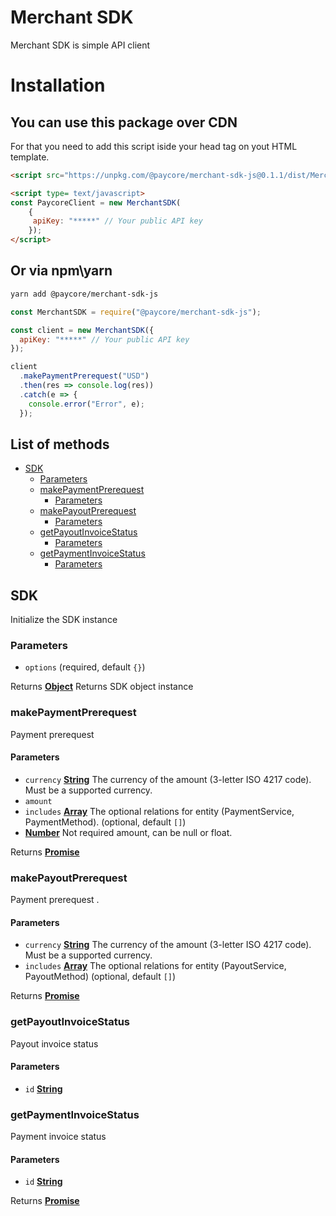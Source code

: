 # Merchant SDK

Merchant SDK is simple API client

# Installation

## You can use this package over CDN

For that you need to add this script iside your head tag on yout HTML template.

```html
<script src="https://unpkg.com/@paycore/merchant-sdk-js@0.1.1/dist/MerchantSDK.umd.min.js"></script>
```

```html
<script type= text/javascript>
const PaycoreClient = new MerchantSDK(
    {
     apiKey: "*****" // Your public API key
    });
</script>
```

## Or via npm\yarn

```bash
yarn add @paycore/merchant-sdk-js
```

```javascript
const MerchantSDK = require("@paycore/merchant-sdk-js");

const client = new MerchantSDK({
  apiKey: "*****" // Your public API key
});

client
  .makePaymentPrerequest("USD")
  .then(res => console.log(res))
  .catch(e => {
    console.error("Error", e);
  });
```

## List of methods

- [SDK][1]
  - [Parameters][2]
  - [makePaymentPrerequest][11]
    - [Parameters][12]
  - [makePayoutPrerequest][13]
    - [Parameters][14]
  - [getPayoutInvoiceStatus][15]
    - [Parameters][16]
  - [getPaymentInvoiceStatus][17]
    - [Parameters][18]

## SDK

Initialize the SDK instance

### Parameters

- `options` (required, default `{}`)

Returns **[Object][19]** Returns SDK object instance

### makePaymentPrerequest

Payment prerequest

#### Parameters

- `currency` **[String][20]** The currency of the amount (3-letter ISO 4217 code). Must be a supported currency.
- `amount`
- `includes` **[Array][22]** The optional relations for entity (PaymentService, PaymentMethod). (optional, default `[]`)
- **[Number][23]** Not required amount, can be null or float.

Returns **[Promise][21]**

### makePayoutPrerequest

Payment prerequest .

#### Parameters

- `currency` **[String][20]** The currency of the amount (3-letter ISO 4217 code). Must be a supported currency.
- `includes` **[Array][22]** The optional relations for entity (PayoutService, PayoutMethod) (optional, default `[]`)

Returns **[Promise][21]**

### getPayoutInvoiceStatus

Payout invoice status

#### Parameters

- `id` **[String][20]**

### getPaymentInvoiceStatus

Payment invoice status

#### Parameters

- `id` **[String][20]**

Returns **[Promise][21]**

[1]: #sdk
[2]: #parameters
[3]: #request
[4]: #parameters-1
[5]: #request-1
[6]: #parameters-2
[7]: #post
[8]: #parameters-3
[9]: #get
[10]: #parameters-4
[11]: #makepaymentprerequest
[12]: #parameters-5
[13]: #makepayoutprerequest
[14]: #parameters-6
[15]: #getpayoutinvoicestatus
[16]: #parameters-7
[17]: #getpaymentinvoicestatus
[18]: #parameters-8
[19]: https://developer.mozilla.org/docs/Web/JavaScript/Reference/Global_Objects/Object
[20]: https://developer.mozilla.org/docs/Web/JavaScript/Reference/Global_Objects/String
[21]: https://developer.mozilla.org/docs/Web/JavaScript/Reference/Global_Objects/Promise
[22]: https://developer.mozilla.org/docs/Web/JavaScript/Reference/Global_Objects/Array
[23]: https://developer.mozilla.org/docs/Web/JavaScript/Reference/Global_Objects/Number
